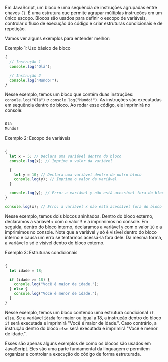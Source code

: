 Em JavaScript, um bloco é uma sequência de instruções agrupadas entre chaves `{}`. É uma estrutura que permite agrupar múltiplas instruções em um único escopo. Blocos são usados para definir o escopo de variáveis, controlar o fluxo de execução do código e criar estruturas condicionais e de repetição.

Vamos ver alguns exemplos para entender melhor:

Exemplo 1: Uso básico de bloco

```javascript
{
  // Instrução 1
  console.log("Olá");

  // Instrução 2
  console.log("Mundo!");
}

```
Nesse exemplo, temos um bloco que contém duas instruções: `console.log("Olá")` e `console.log("Mundo!")`. As instruções são executadas em sequência dentro do bloco. Ao rodar esse código, ele imprimirá no console:

```css

Olá
Mundo!
```

Exemplo 2: Escopo de variáveis

```javascript

{
  let x = 5; // Declara uma variável dentro do bloco
  console.log(x); // Imprime o valor da variável

  {
    let y = 10; // Declara uma variável dentro de outro bloco
    console.log(y); // Imprime o valor da variável
  }

  console.log(y); // Erro: a variável y não está acessível fora do bloco interno
}

console.log(x); // Erro: a variável x não está acessível fora do bloco externo
```

Nesse exemplo, temos dois blocos aninhados. Dentro do bloco externo, declaramos a variável `x` com o valor `5` e a imprimimos no console. Em seguida, dentro do bloco interno, declaramos a variável `y` com o valor `10` e a imprimimos no console. Note que a variável `y` só é visível dentro do bloco interno e causa um erro se tentarmos acessá-la fora dele. Da mesma forma, a variável `x` só é visível dentro do bloco externo.

Exemplo 3: Estruturas condicionais

```javascript

{
  let idade = 18;

  if (idade >= 18) {
    console.log("Você é maior de idade.");
  } else {
    console.log("Você é menor de idade.");
  }
}
```

Nesse exemplo, temos um bloco contendo uma estrutura condicional `if-else`. Se a variável `idade` for maior ou igual a 18, a instrução dentro do bloco `if` será executada e imprimirá "Você é maior de idade.". Caso contrário, a instrução dentro do bloco `else` será executada e imprimirá "Você é menor de idade.".

Esses são apenas alguns exemplos de como os blocos são usados em JavaScript. Eles são uma parte fundamental da linguagem e permitem organizar e controlar a execução do código de forma estruturada.
